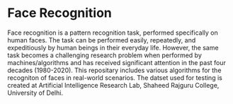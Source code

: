 # Face Recognition
Face recognition is a pattern recognition task, performed specifically on human faces. The task can be performed easily, repeatedly, and expeditiously by human beings in their everyday life. However, the same task becomes a challenging research problem when performed by machines/algorithms and has received significant attention in the past four decades (1980-2020).
This repositary includes various algorithms for the recogniton of faces in real-world scenarios. The datset used for testing is created at Artificial Intelligence Research Lab, Shaheed Rajguru College, University of Delhi.




